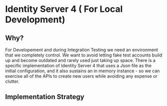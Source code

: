 # Identity Server 4 ( For Local Development)

## Why?
For Developement and during Integration Testing we need an environment that we completely control.  We want to avoid letting fake test accounts build up and become outdated and rarely used just taking up space.  There is a specific implementation of Identity Server 4 that uses a Json file as the initial configuration, and it also sustains an in memory instance - so we can exercise all of the APIs to create new users while avoiding any expense or clutter.  

## Implementation Strategy
